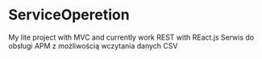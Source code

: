 # ServiceOperetion
My lite project with MVC and currently work REST with REact.js
Serwis do obsługi APM z możliwością wczytania danych CSV

